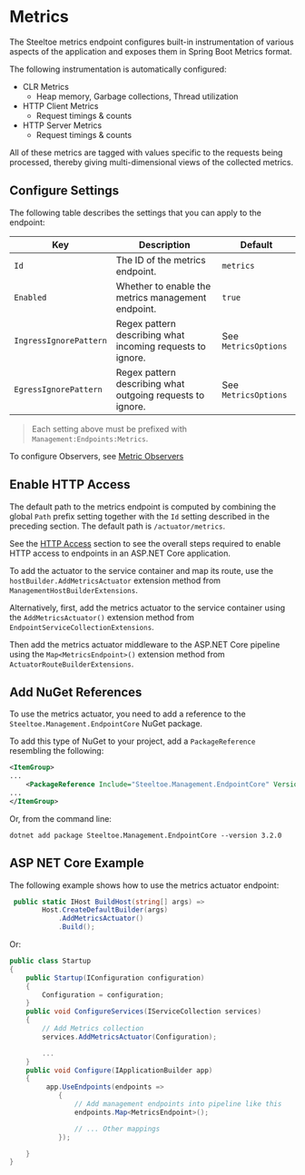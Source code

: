 # Metrics

The Steeltoe metrics endpoint configures built-in instrumentation of various aspects of the application and exposes them in Spring Boot Metrics format.

The following instrumentation is automatically configured:

* CLR Metrics
  * Heap memory, Garbage collections, Thread utilization
* HTTP Client Metrics
  * Request timings & counts
* HTTP Server Metrics
  * Request timings & counts

All of these metrics are tagged with values specific to the requests being processed, thereby giving multi-dimensional views of the collected metrics.

## Configure Settings

The following table describes the settings that you can apply to the endpoint:

| Key | Description | Default |
| --- | --- | --- |
| `Id` | The ID of the metrics endpoint. | `metrics` |
| `Enabled` | Whether to enable the metrics management endpoint. | `true` |
| `IngressIgnorePattern` | Regex pattern describing what incoming requests to ignore. | See `MetricsOptions` |
| `EgressIgnorePattern` | Regex pattern describing what outgoing requests to ignore. | See `MetricsOptions` |

>Each setting above must be prefixed with `Management:Endpoints:Metrics`.

To configure Observers, see [Metric Observers](./metrics.md#metric-observers)

## Enable HTTP Access

The default path to the metrics endpoint is computed by combining the global `Path` prefix setting together with the `Id` setting described in the preceding section. The default path is `/actuator/metrics`.

See the [HTTP Access](./using-endpoints.md#http-access) section to see the overall steps required to enable HTTP access to endpoints in an ASP.NET Core application.

To add the actuator to the service container and map its route, use the `hostBuilder.AddMetricsActuator` extension method from `ManagementHostBuilderExtensions`.

Alternatively, first, add the metrics actuator to the service container using the `AddMetricsActuator()` extension method from `EndpointServiceCollectionExtensions`.

Then add the metrics actuator middleware to the ASP.NET Core pipeline using the `Map<MetricsEndpoint>()` extension method from `ActuatorRouteBuilderExtensions`.

## Add NuGet References

To use the metrics actuator, you need to add a reference to the `Steeltoe.Management.EndpointCore` NuGet package.

To add this type of NuGet to your project, add a `PackageReference` resembling the following:

```xml
<ItemGroup>
...
    <PackageReference Include="Steeltoe.Management.EndpointCore" Version="3.2.0"/>
...
</ItemGroup>
```

Or, from the command line:

```shell
dotnet add package Steeltoe.Management.EndpointCore --version 3.2.0
```

## ASP NET Core Example

The following example shows how to use the metrics actuator endpoint:

```csharp
 public static IHost BuildHost(string[] args) =>
        Host.CreateDefaultBuilder(args)
            .AddMetricsActuator()
            .Build();
```

Or:

```csharp
public class Startup
{
    public Startup(IConfiguration configuration)
    {
        Configuration = configuration;
    }
    public void ConfigureServices(IServiceCollection services)
    {
        // Add Metrics collection
        services.AddMetricsActuator(Configuration);

        ...
    }
    public void Configure(IApplicationBuilder app)
    {
         app.UseEndpoints(endpoints =>
            {
                // Add management endpoints into pipeline like this
                endpoints.Map<MetricsEndpoint>();

                // ... Other mappings
            });

    }
}
```

